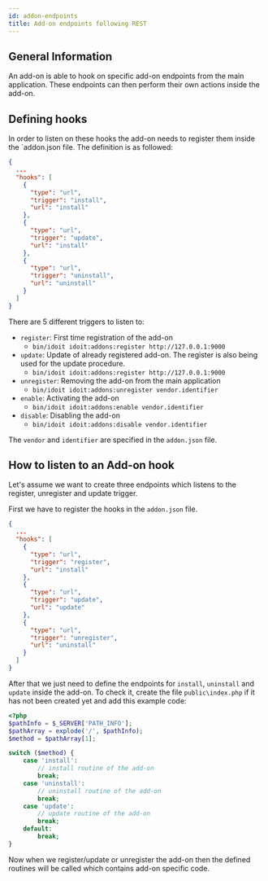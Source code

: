 ```yaml
---
id: addon-endpoints
title: Add-on endpoints following REST
---
```


## General Information

An add-on is able to hook on specific add-on endpoints from the main application.
These endpoints can then perform their own actions inside the add-on.

## Defining hooks

In order to listen on these hooks the add-on needs to register them inside the `addon.json file.
The definition is as followed:

```json
{
  ...
  "hooks": [
    {
      "type": "url",
      "trigger": "install",
      "url": "install"
    },
    {
      "type": "url",
      "trigger": "update",
      "url": "install"
    },
    {
      "type": "url",
      "trigger": "uninstall",
      "url": "uninstall"
    }
  ]
}
```

There are 5 different triggers to listen to:

* `register`: First time registration of the add-on
    * `bin/idoit idoit:addons:register http://127.0.0.1:9000`
* `update`: Update of already registered add-on. The register is also being used for the update procedure.
    * `bin/idoit idoit:addons:register http://127.0.0.1:9000`
* `unregister`: Removing the add-on from the main application
    * `bin/idoit idoit:addons:unregister vendor.identifier`
* `enable`: Activating the add-on
    * `bin/idoit idoit:addons:enable vendor.identifier`
* `disable`: Disabling the add-on
  * `bin/idoit idoit:addons:disable vendor.identifier`

The `vendor` and `identifier` are specified in the `addon.json` file.

## How to listen to an Add-on hook

Let's assume we want to create three endpoints which listens to the register, unregister and update trigger.

First we have to register the hooks in the `addon.json` file.
```json
{
  ...
  "hooks": [
    {
      "type": "url",
      "trigger": "register",
      "url": "install"
    }, 
    {
      "type": "url",
      "trigger": "update",
      "url": "update"
    },
    {
      "type": "url",
      "trigger": "unregister",
      "url": "uninstall"
    }
  ]
}
```

After that we just need to define the endpoints for `install`, `uninstall` and `update` inside the add-on.
To check it, create the file `public\index.php` if it has not been created yet and add this example code:

```php
<?php
$pathInfo = $_SERVER['PATH_INFO'];
$pathArray = explode('/', $pathInfo);
$method = $pathArray[1];

switch ($method) {
    case 'install':
        // install routine of the add-on
        break;
    case 'uninstall':
        // uninstall routine of the add-on
        break;
    case 'update':
        // update routine of the add-on
        break;
    default:
        break;
}
```

Now when we register/update or unregister the add-on then the defined routines will be called which contains add-on
specific code.
